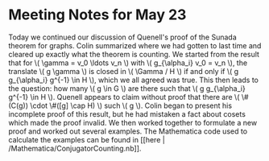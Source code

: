 Meeting Notes for May 23
========================

Today we continued our discussion of Quenell's proof of the Sunada theorem for graphs. Colin summarized where we had gotten to last time and cleared up exactly what the theorem is counting. We started from the result that for \\( \gamma = v_0 \ldots v_n \\) with \\( g_{\alpha_i} v_0 = v_n \\), the translate \\( g \gamma \\) is closed in \\( \Gamma / H \\) if and only if \\( g g_{\alpha_i} g^{-1} \in H \\), which we all agreed was true. This then leads to the question: how many \\( g \in G \\) are there such that \\( g g_{\alpha_i} g^{-1} \in H \\). Quenell appears to claim without proof that there are \\( \\#(C(g)) \cdot \\#([g] \cap H) \\) such \\( g \\). Colin began to present his incomplete proof of this result, but he had mistaken a fact about cosets which made the proof invalid. We then worked together to formulate a new proof and worked out several examples. The Mathematica code used to calculate the examples can be found in [[here | /Mathematica/ConjugatorCounting.nb]].
